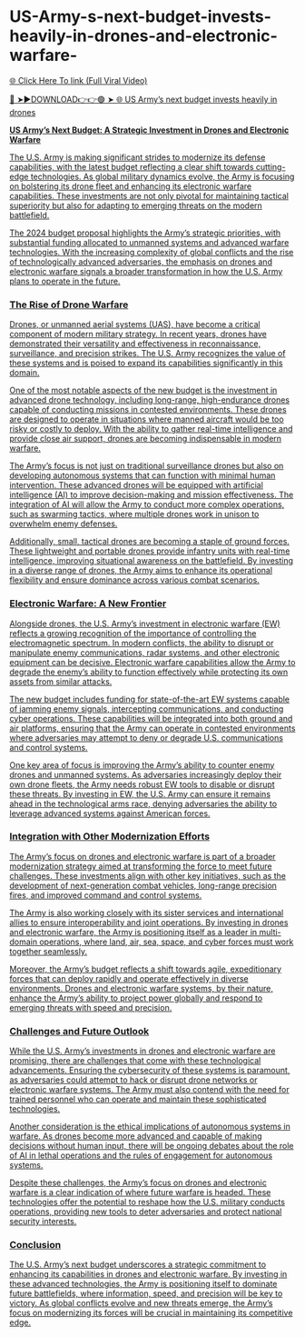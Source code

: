 # US-Army-s-next-budget-invests-heavily-in-drones-and-electronic-warfare-

<a href="https://zydran.cfd/vfc-bdfc"> 🌐 Click Here To link (Full Viral Video)

🔴 ➤►DOWNLOAD👉👉🟢 ➤  <a href="https://zydran.cfd/vfc-bdfc"> 🌐 US Army’s next budget invests heavily in drones 


**US Army’s Next Budget: A Strategic Investment in Drones and Electronic Warfare**

The U.S. Army is making significant strides to modernize its defense capabilities, with the latest budget reflecting a clear shift towards cutting-edge technologies. As global military dynamics evolve, the Army is focusing on bolstering its drone fleet and enhancing its electronic warfare capabilities. These investments are not only pivotal for maintaining tactical superiority but also for adapting to emerging threats on the modern battlefield.

The 2024 budget proposal highlights the Army’s strategic priorities, with substantial funding allocated to unmanned systems and advanced warfare technologies. With the increasing complexity of global conflicts and the rise of technologically advanced adversaries, the emphasis on drones and electronic warfare signals a broader transformation in how the U.S. Army plans to operate in the future.

### **The Rise of Drone Warfare**

Drones, or unmanned aerial systems (UAS), have become a critical component of modern military strategy. In recent years, drones have demonstrated their versatility and effectiveness in reconnaissance, surveillance, and precision strikes. The U.S. Army recognizes the value of these systems and is poised to expand its capabilities significantly in this domain.

One of the most notable aspects of the new budget is the investment in advanced drone technology, including long-range, high-endurance drones capable of conducting missions in contested environments. These drones are designed to operate in situations where manned aircraft would be too risky or costly to deploy. With the ability to gather real-time intelligence and provide close air support, drones are becoming indispensable in modern warfare.

The Army’s focus is not just on traditional surveillance drones but also on developing autonomous systems that can function with minimal human intervention. These advanced drones will be equipped with artificial intelligence (AI) to improve decision-making and mission effectiveness. The integration of AI will allow the Army to conduct more complex operations, such as swarming tactics, where multiple drones work in unison to overwhelm enemy defenses.

Additionally, small, tactical drones are becoming a staple of ground forces. These lightweight and portable drones provide infantry units with real-time intelligence, improving situational awareness on the battlefield. By investing in a diverse range of drones, the Army aims to enhance its operational flexibility and ensure dominance across various combat scenarios.

### **Electronic Warfare: A New Frontier**

Alongside drones, the U.S. Army’s investment in electronic warfare (EW) reflects a growing recognition of the importance of controlling the electromagnetic spectrum. In modern conflicts, the ability to disrupt or manipulate enemy communications, radar systems, and other electronic equipment can be decisive. Electronic warfare capabilities allow the Army to degrade the enemy’s ability to function effectively while protecting its own assets from similar attacks.

The new budget includes funding for state-of-the-art EW systems capable of jamming enemy signals, intercepting communications, and conducting cyber operations. These capabilities will be integrated into both ground and air platforms, ensuring that the Army can operate in contested environments where adversaries may attempt to deny or degrade U.S. communications and control systems.

One key area of focus is improving the Army’s ability to counter enemy drones and unmanned systems. As adversaries increasingly deploy their own drone fleets, the Army needs robust EW tools to disable or disrupt these threats. By investing in EW, the U.S. Army can ensure it remains ahead in the technological arms race, denying adversaries the ability to leverage advanced systems against American forces.

### **Integration with Other Modernization Efforts**

The Army’s focus on drones and electronic warfare is part of a broader modernization strategy aimed at transforming the force to meet future challenges. These investments align with other key initiatives, such as the development of next-generation combat vehicles, long-range precision fires, and improved command and control systems.

The Army is also working closely with its sister services and international allies to ensure interoperability and joint operations. By investing in drones and electronic warfare, the Army is positioning itself as a leader in multi-domain operations, where land, air, sea, space, and cyber forces must work together seamlessly.

Moreover, the Army’s budget reflects a shift towards agile, expeditionary forces that can deploy rapidly and operate effectively in diverse environments. Drones and electronic warfare systems, by their nature, enhance the Army’s ability to project power globally and respond to emerging threats with speed and precision.

### **Challenges and Future Outlook**

While the U.S. Army’s investments in drones and electronic warfare are promising, there are challenges that come with these technological advancements. Ensuring the cybersecurity of these systems is paramount, as adversaries could attempt to hack or disrupt drone networks or electronic warfare systems. The Army must also contend with the need for trained personnel who can operate and maintain these sophisticated technologies.

Another consideration is the ethical implications of autonomous systems in warfare. As drones become more advanced and capable of making decisions without human input, there will be ongoing debates about the role of AI in lethal operations and the rules of engagement for autonomous systems.

Despite these challenges, the Army’s focus on drones and electronic warfare is a clear indication of where future warfare is headed. These technologies offer the potential to reshape how the U.S. military conducts operations, providing new tools to deter adversaries and protect national security interests.

### **Conclusion**

The U.S. Army’s next budget underscores a strategic commitment to enhancing its capabilities in drones and electronic warfare. By investing in these advanced technologies, the Army is positioning itself to dominate future battlefields, where information, speed, and precision will be key to victory. As global conflicts evolve and new threats emerge, the Army’s focus on modernizing its forces will be crucial in maintaining its competitive edge.
